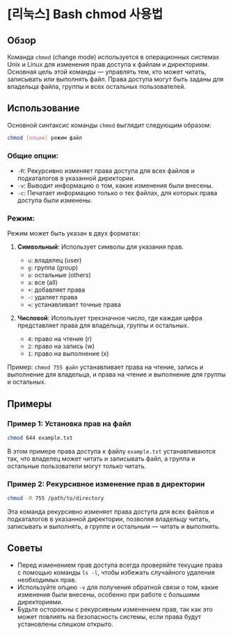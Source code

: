 # [리눅스] Bash chmod 사용법

## Обзор
Команда `chmod` (change mode) используется в операционных системах Unix и Linux для изменения прав доступа к файлам и директориям. Основная цель этой команды — управлять тем, кто может читать, записывать или выполнять файл. Права доступа могут быть заданы для владельца файла, группы и всех остальных пользователей.

## Использование
Основной синтаксис команды `chmod` выглядит следующим образом:

```bash
chmod [опции] режим файл
```

### Общие опции:
- `-R`: Рекурсивно изменяет права доступа для всех файлов и подкаталогов в указанной директории.
- `-v`: Выводит информацию о том, какие изменения были внесены.
- `-c`: Печатает информацию только о тех файлах, для которых права доступа были изменены.

### Режим:
Режим может быть указан в двух форматах:
1. **Символьный**: Использует символы для указания прав.
   - `u`: владелец (user)
   - `g`: группа (group)
   - `o`: остальные (others)
   - `a`: все (all)
   - `+`: добавляет права
   - `-`: удаляет права
   - `=`: устанавливает точные права

2. **Числовой**: Использует трехзначное число, где каждая цифра представляет права для владельца, группы и остальных.
   - `4`: право на чтение (r)
   - `2`: право на запись (w)
   - `1`: право на выполнение (x)

Пример: `chmod 755 файл` устанавливает права на чтение, запись и выполнение для владельца, и права на чтение и выполнение для группы и остальных.

## Примеры
### Пример 1: Установка прав на файл
```bash
chmod 644 example.txt
```
В этом примере права доступа к файлу `example.txt` устанавливаются так, что владелец может читать и записывать файл, а группа и остальные пользователи могут только читать.

### Пример 2: Рекурсивное изменение прав в директории
```bash
chmod -R 755 /path/to/directory
```
Эта команда рекурсивно изменяет права доступа для всех файлов и подкаталогов в указанной директории, позволяя владельцу читать, записывать и выполнять, а группе и остальным — читать и выполнять.

## Советы
- Перед изменением прав доступа всегда проверяйте текущие права с помощью команды `ls -l`, чтобы избежать случайного удаления необходимых прав.
- Используйте опцию `-v` для получения обратной связи о том, какие изменения были внесены, особенно при работе с большими директориями.
- Будьте осторожны с рекурсивным изменением прав, так как это может повлиять на безопасность системы, если права будут установлены слишком открыто.